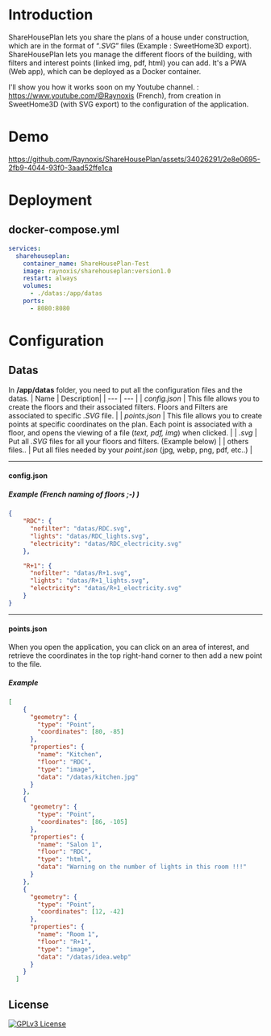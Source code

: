 # Introduction
ShareHousePlan lets you share the plans of a house under construction, which are in the format of “*.SVG*” files (Example : SweetHome3D export). ShareHousePlan lets you manage the different floors of the building, with filters and interest points (linked img, pdf, html) you can add. It's a PWA (Web app), which can be deployed as a Docker container.

I'll show you how it works soon on my Youtube channel. : https://www.youtube.com/@Raynoxis (French), from creation in SweetHome3D (with SVG export) to the configuration of the application.

# Demo
https://github.com/Raynoxis/ShareHousePlan/assets/34026291/2e8e0695-2fb9-4044-93f0-3aad52ffe1ca

# Deployment
## docker-compose.yml
```yaml
services:
  sharehouseplan:
    container_name: ShareHousePlan-Test
    image: raynoxis/sharehouseplan:version1.0
    restart: always
    volumes:
      - ./datas:/app/datas
    ports:
      - 8080:8080
```
# Configuration
## Datas
In **/app/datas** folder, you need to put all the configuration files and the datas.
| Name | Description|
| --- | --- |
| *config.json* | This file allows you to create the floors and their associated filters. Floors and Filters are associated to specific *.SVG* file. |
| *points.json* | This file allows you to create points at specific coordinates on the plan. Each point is associated with a floor, and opens the viewing of a file (*text, pdf, img*) when clicked.  |
| *.svg* | Put all *.SVG* files for all your floors and filters. (Example below) |
| others files.. | Put all files needed by your *point.json* (jpg, webp, png, pdf, etc..) |

***

#### config.json
##### Example (French naming of floors ;-) )
```json
{
    "RDC": {
      "nofilter": "datas/RDC.svg",
      "lights": "datas/RDC_lights.svg",
      "electricity": "datas/RDC_electricity.svg"
    },

    "R+1": {
      "nofilter": "datas/R+1.svg",
      "lights": "datas/R+1_lights.svg",
      "electricity": "datas/R+1_electricity.svg"
    }
}
```
***

#### points.json
When you open the application, you can click on an area of interest, and retrieve the coordinates in the top right-hand corner to then add a new point to the file.
##### Example
```json
[
    {
      "geometry": {
        "type": "Point",
        "coordinates": [80, -85]
      },
      "properties": {
        "name": "Kitchen",
        "floor": "RDC",
        "type": "image",
        "data": "/datas/kitchen.jpg"
      }
    },
    {
      "geometry": {
        "type": "Point",
        "coordinates": [86, -105]
      },
      "properties": {
        "name": "Salon 1",
        "floor": "RDC",
        "type": "html",
        "data": "Warning on the number of lights in this room !!!"
      }
    },
    {
      "geometry": {
        "type": "Point",
        "coordinates": [12, -42]
      },
      "properties": {
        "name": "Room 1",
        "floor": "R+1",
        "type": "image",
        "data": "/datas/idea.webp"
      }
    }
  ]
```

## License
[![GPLv3 License](https://img.shields.io/badge/License-GPL%20v3-yellow.svg)](https://opensource.org/licenses/)
